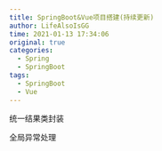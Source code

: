 ```yaml
---
title: SpringBoot&Vue项目搭建(持续更新)
author: LifeAlsoIsGG
time: 2021-01-13 17:34:06
original: true
categories: 
  - Spring
  - SpringBoot
tags: 
  - SpringBoot
  - Vue
---
```






统一结果类封装



全局异常处理